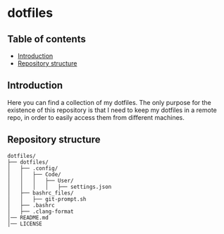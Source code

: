 # dotfiles

## Table of contents

- [Introduction](#introduction)
- [Repository structure](#repository-structure)

## Introduction

Here you can find a collection of my dotfiles. The only purpose for the existence of this repository is that I need to keep my dotfiles in a remote repo, in order to easily access them from different machines.

## Repository structure

```
dotfiles/
├── dotfiles/
│   ├── .config/
│   │   ├── Code/
│   │   │   ├── User/
│   │   │   │   ├── settings.json
│   ├── bashrc_files/
│   │   ├── git-prompt.sh
│   ├── .bashrc
│   ├── .clang-format
│── README.md
│── LICENSE
```
